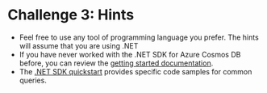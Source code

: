 # Challenge 3: Hints

- Feel free to use any tool of programming language you prefer. The hints will assume that you are using .NET
- If you have never worked with the .NET SDK for Azure Cosmos DB before, you can review the [getting started documentation](https://docs.microsoft.com/azure/cosmos-db/sql-api-sdk-dotnet-standard).
- The [.NET SDK quickstart](https://docs.microsoft.com/en-us/azure/cosmos-db/create-sql-api-dotnet#code-examples) provides specific code samples for common queries.
